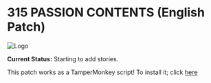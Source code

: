 # 315 PASSION CONTENTS (English Patch)

![Logo](https://raw.githubusercontent.com/YumaRowen/sidempassioncontentseng/main/logo.png)

**Current Status:** Starting to add stories.


This patch works as a TamperMonkey script! To install it; click [here](https://raw.githubusercontent.com/YumaRowen/EngPassionContents/main/EngPassionContents.user.js)

